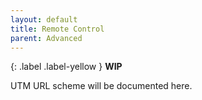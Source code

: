 ```yaml
---
layout: default
title: Remote Control
parent: Advanced
---
```

{: .label .label-yellow }
**WIP**

UTM URL scheme will be documented here.
